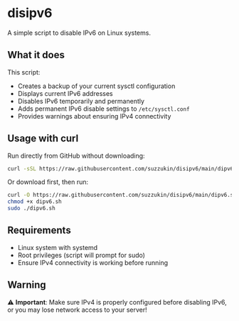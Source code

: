 # disipv6

A simple script to disable IPv6 on Linux systems.

## What it does

This script:
- Creates a backup of your current sysctl configuration
- Displays current IPv6 addresses
- Disables IPv6 temporarily and permanently
- Adds permanent IPv6 disable settings to `/etc/sysctl.conf`
- Provides warnings about ensuring IPv4 connectivity

## Usage with curl

Run directly from GitHub without downloading:

```bash
curl -sSL https://raw.githubusercontent.com/suzzukin/disipv6/main/dipv6.sh | sudo bash
```

Or download first, then run:

```bash
curl -O https://raw.githubusercontent.com/suzzukin/disipv6/main/dipv6.sh
chmod +x dipv6.sh
sudo ./dipv6.sh
```

## Requirements

- Linux system with systemd
- Root privileges (script will prompt for sudo)
- Ensure IPv4 connectivity is working before running

## Warning

⚠️ **Important**: Make sure IPv4 is properly configured before disabling IPv6, or you may lose network access to your server!

